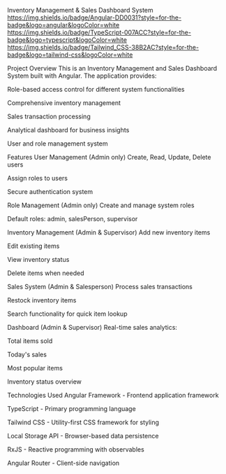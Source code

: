 Inventory Management & Sales Dashboard System
https://img.shields.io/badge/Angular-DD0031?style=for-the-badge&logo=angular&logoColor=white
https://img.shields.io/badge/TypeScript-007ACC?style=for-the-badge&logo=typescript&logoColor=white
https://img.shields.io/badge/Tailwind_CSS-38B2AC?style=for-the-badge&logo=tailwind-css&logoColor=white

Project Overview
This is an Inventory Management and Sales Dashboard System built with Angular. The application provides:

Role-based access control for different system functionalities

Comprehensive inventory management

Sales transaction processing

Analytical dashboard for business insights

User and role management system

Features
User Management (Admin only)
Create, Read, Update, Delete users

Assign roles to users

Secure authentication system

Role Management (Admin only)
Create and manage system roles

Default roles: admin, salesPerson, supervisor

Inventory Management (Admin & Supervisor)
Add new inventory items

Edit existing items

View inventory status

Delete items when needed

Sales System (Admin & Salesperson)
Process sales transactions

Restock inventory items

Search functionality for quick item lookup

Dashboard (Admin & Supervisor)
Real-time sales analytics:

Total items sold

Today's sales

Most popular items

Inventory status overview

Technologies Used
Angular Framework - Frontend application framework

TypeScript - Primary programming language

Tailwind CSS - Utility-first CSS framework for styling

Local Storage API - Browser-based data persistence

RxJS - Reactive programming with observables

Angular Router - Client-side navigation
